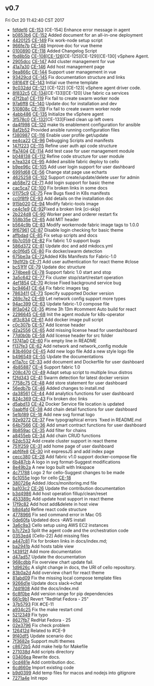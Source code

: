 ## v0.7
Fri Oct 20 11:42:40 CST 2017

* [fdfdef6](https://github.com/hyperledger/cello/commit/fdfdef6) [CE-153](https://jira.hyperledger.org/browse/CE-153) [CE-154] Enhance error message in agent
* [b0853b6](https://github.com/hyperledger/cello/commit/b0853b6) [CE-152](https://jira.hyperledger.org/browse/CE-152) Added document for an all-in-one deployment
* [4420125](https://github.com/hyperledger/cello/commit/4420125) [CE-149](https://jira.hyperledger.org/browse/CE-149) Fix work-node setup script
* [966fe7b](https://github.com/hyperledger/cello/commit/966fe7b) [CE-148](https://jira.hyperledger.org/browse/CE-148) Improve doc for vue theme
* [0100890](https://github.com/hyperledger/cello/commit/0100890) [CE-118](https://jira.hyperledger.org/browse/CE-118) Added Changelog Script
* [fbd8b5b](https://github.com/hyperledger/cello/commit/fbd8b5b) [CE-108](https://jira.hyperledger.org/browse/CE-108)][CE-126](https://jira.hyperledger.org/browse/CE-126)[CE-125][CE-129][CE-130] vSphere Agent.
* [2905dcc](https://github.com/hyperledger/cello/commit/2905dcc) [CE-147](https://jira.hyperledger.org/browse/CE-147) Add cluster management for vue
* [41a7a30](https://github.com/hyperledger/cello/commit/41a7a30) [CE-146](https://jira.hyperledger.org/browse/CE-146) Add host management page
* [9ea866c](https://github.com/hyperledger/cello/commit/9ea866c) [CE-144](https://jira.hyperledger.org/browse/CE-144) Support user management in vue
* [93429cd](https://github.com/hyperledger/cello/commit/93429cd) [CE-145](https://jira.hyperledger.org/browse/CE-145) Fix documentation structure and links
* [081641f](https://github.com/hyperledger/cello/commit/081641f) [CE-143](https://jira.hyperledger.org/browse/CE-143) Initial vue theme template
* [9c032dd](https://github.com/hyperledger/cello/commit/9c032dd) [CE-121](https://jira.hyperledger.org/browse/CE-121) [CE-122] [CE-123] vSphere agent driver code.
* [8f832c5](https://github.com/hyperledger/cello/commit/8f832c5) [CE-134](https://jira.hyperledger.org/browse/CE-134)[CE-133][CE-120] Use fabric ca services
* [d7f2ba1](https://github.com/hyperledger/cello/commit/d7f2ba1) [CE-119](https://jira.hyperledger.org/browse/CE-119) Fix fail to create swarm worker node
* [97a6ff8](https://github.com/hyperledger/cello/commit/97a6ff8) [CE-140](https://jira.hyperledger.org/browse/CE-140) Update doc for installation and dev
* [510808c](https://github.com/hyperledger/cello/commit/510808c) [CE-119](https://jira.hyperledger.org/browse/CE-119) Fix fail to create swarm worker node
* [4abb486](https://github.com/hyperledger/cello/commit/4abb486) [CE-135](https://jira.hyperledger.org/browse/CE-135) Initialize the vSphere agent
* [3f578c0](https://github.com/hyperledger/cello/commit/3f578c0) [CE-132](https://jira.hyperledger.org/browse/CE-132)[CE-133]Fixed clean up left overs
* [da4f998](https://github.com/hyperledger/cello/commit/da4f998) [CE-120](https://jira.hyperledger.org/browse/CE-120) make tls enablement configuration for ansible
* [8af2b52](https://github.com/hyperledger/cello/commit/8af2b52) Provided ansible running configuration files
* [f380987](https://github.com/hyperledger/cello/commit/f380987) [CE-116](https://jira.hyperledger.org/browse/CE-116) Enable user profile get/update
* [ee4ca22](https://github.com/hyperledger/cello/commit/ee4ca22) [CE-96](https://jira.hyperledger.org/browse/CE-96) Debugging Scripts and manifests
* [147f223](https://github.com/hyperledger/cello/commit/147f223) [CE-115](https://jira.hyperledger.org/browse/CE-115) Refine user auth api code structure
* [ffa7404](https://github.com/hyperledger/cello/commit/ffa7404) [CE-114](https://jira.hyperledger.org/browse/CE-114) Add test case for user management module
* [b048138](https://github.com/hyperledger/cello/commit/b048138) [CE-112](https://jira.hyperledger.org/browse/CE-112) Refine code structure for user module
* [e7ea324](https://github.com/hyperledger/cello/commit/e7ea324) [CE-95](https://jira.hyperledger.org/browse/CE-95) Added ansible fabric deploy to cello
* [b9ee96c](https://github.com/hyperledger/cello/commit/b9ee96c) [CE-105](https://jira.hyperledger.org/browse/CE-105) Add user login support for user dashboard
* [6991d68](https://github.com/hyperledger/cello/commit/6991d68) [CE-56](https://jira.hyperledger.org/browse/CE-56) Change stat page use echarts
* [4625258](https://github.com/hyperledger/cello/commit/4625258) [CE-102](https://jira.hyperledger.org/browse/CE-102) Support create/update/delete user for admin
* [ab58e72](https://github.com/hyperledger/cello/commit/ab58e72) [CE-71](https://jira.hyperledger.org/browse/CE-71) Add login support for basic theme
* [cac5ca7](https://github.com/hyperledger/cello/commit/cac5ca7) [CE-100](https://jira.hyperledger.org/browse/CE-100) Fix broken links in some docs
* [01175c9](https://github.com/hyperledger/cello/commit/01175c9) [CE-75](https://jira.hyperledger.org/browse/CE-75) Few Bugs fixed in K8s manifests
* [cc0f8f9](https://github.com/hyperledger/cello/commit/cc0f8f9) [CE-93](https://jira.hyperledger.org/browse/CE-93) Add details on the installation doc
* [915b020](https://github.com/hyperledger/cello/commit/915b020) [CE-94](https://jira.hyperledger.org/browse/CE-94) Modify fabric-tools image
* [ce4c1e9](https://github.com/hyperledger/cello/commit/ce4c1e9) [CE-92](https://jira.hyperledger.org/browse/CE-92)Fixed a broken link [ci-skip]
* [2b224d8](https://github.com/hyperledger/cello/commit/2b224d8) [CE-90](https://jira.hyperledger.org/browse/CE-90) Worker peer and orderer restart fix
* [558b35e](https://github.com/hyperledger/cello/commit/558b35e) [CE-65](https://jira.hyperledger.org/browse/CE-65) Add MIT header
* [b564c9b](https://github.com/hyperledger/cello/commit/b564c9b) [CE-83](https://jira.hyperledger.org/browse/CE-83) Modify workernode fabric image tags to 1.0.0
* [9f67961](https://github.com/hyperledger/cello/commit/9f67961) [CE-87](https://jira.hyperledger.org/browse/CE-87) Disable login checking for basic theme
* [affbdad](https://github.com/hyperledger/cello/commit/affbdad) [CE-85](https://jira.hyperledger.org/browse/CE-85) Fix setup scripts and docs
* [6b7c059](https://github.com/hyperledger/cello/commit/6b7c059) [CE-82](https://jira.hyperledger.org/browse/CE-82) Fix fabric 1.0 support bugs
* [586d372](https://github.com/hyperledger/cello/commit/586d372) [CE-81](https://jira.hyperledger.org/browse/CE-81) Update doc and add mkdocs.yml
* [dc0f6d5](https://github.com/hyperledger/cello/commit/dc0f6d5) [CE-80](https://jira.hyperledger.org/browse/CE-80) Fix docker/swarm detection
* [675be3a](https://github.com/hyperledger/cello/commit/675be3a) [CE-72](https://jira.hyperledger.org/browse/CE-72)Added K8s Manifests for Fabric-1.0
* [19d1f2b](https://github.com/hyperledger/cello/commit/19d1f2b) [CE-71](https://jira.hyperledger.org/browse/CE-71) Add user authentication for react theme #close
* [bc51f1f](https://github.com/hyperledger/cello/commit/bc51f1f) [CE-79](https://jira.hyperledger.org/browse/CE-79) Update doc structure
* [274bee8](https://github.com/hyperledger/cello/commit/274bee8) [CE-78](https://jira.hyperledger.org/browse/CE-78) Support fabric 1.0 start and stop
* [3a5c642](https://github.com/hyperledger/cello/commit/3a5c642) [CE-77](https://jira.hyperledger.org/browse/CE-77) Fix cluster stop/start/restart operation
* [4ef1854](https://github.com/hyperledger/cello/commit/4ef1854) [CE-70](https://jira.hyperledger.org/browse/CE-70) #close Fixed background service bug
* [bc94641](https://github.com/hyperledger/cello/commit/bc94641) [CE-64](https://jira.hyperledger.org/browse/CE-64) Fix fabric images tag
* [7863411](https://github.com/hyperledger/cello/commit/7863411) [CE-73](https://jira.hyperledger.org/browse/CE-73) Specify supported Docker version
* [269c7e2](https://github.com/hyperledger/cello/commit/269c7e2) [CE-69](https://jira.hyperledger.org/browse/CE-69) Let network config support more types
* [94ac399](https://github.com/hyperledger/cello/commit/94ac399) [CE-63](https://jira.hyperledger.org/browse/CE-63) Update fabric-1.0 compose file
* [8f3a042](https://github.com/hyperledger/cello/commit/8f3a042) [CE-35](https://jira.hyperledger.org/browse/CE-35) #time 3h 13m #comment Auto build for react
* [2296645](https://github.com/hyperledger/cello/commit/2296645) [CE-68](https://jira.hyperledger.org/browse/CE-68) Init the agent module for k8s-operator
* [df3c834](https://github.com/hyperledger/cello/commit/df3c834) [CE-61](https://jira.hyperledger.org/browse/CE-61) Add docker image pull script
* [c0c307b](https://github.com/hyperledger/cello/commit/c0c307b) [CE-57](https://jira.hyperledger.org/browse/CE-57) Add license header
* [d2a2556](https://github.com/hyperledger/cello/commit/d2a2556) [CE-65](https://jira.hyperledger.org/browse/CE-65) Add missing license head for userdashboard
* [77d0b0b](https://github.com/hyperledger/cello/commit/77d0b0b) [CE-58](https://jira.hyperledger.org/browse/CE-58) Add license header for src folder
* [f3741a0](https://github.com/hyperledger/cello/commit/f3741a0) [CE-60](https://jira.hyperledger.org/browse/CE-60) Fix empty line in README
* [f137fe3](https://github.com/hyperledger/cello/commit/f137fe3) [CE-62](https://jira.hyperledger.org/browse/CE-62) Add network and network_config module
* [83b460d](https://github.com/hyperledger/cello/commit/83b460d) [CE-45](https://jira.hyperledger.org/browse/CE-45) Add new logo file Add a new style logo file
* [b496549](https://github.com/hyperledger/cello/commit/b496549) [CE-55](https://jira.hyperledger.org/browse/CE-55) Update the documentations
* [e11a7cc](https://github.com/hyperledger/cello/commit/e11a7cc) [CE-33](https://jira.hyperledger.org/browse/CE-33) add document and Dockerfile for user dashboard
* [4b85887](https://github.com/hyperledger/cello/commit/4b85887) [CE-4](https://jira.hyperledger.org/browse/CE-4) Support fabric 1.0
* [208c470](https://github.com/hyperledger/cello/commit/208c470) [CE-49](https://jira.hyperledger.org/browse/CE-49) Adapt setup script to multiple linux distros
* [f2fd343](https://github.com/hyperledger/cello/commit/f2fd343) [CE-41](https://jira.hyperledger.org/browse/CE-41) Swarm detection for latest docker version
* [7758c75](https://github.com/hyperledger/cello/commit/7758c75) [CE-48](https://jira.hyperledger.org/browse/CE-48) Add store statement for user dashboard
* [56edb7b](https://github.com/hyperledger/cello/commit/56edb7b) [CE-46](https://jira.hyperledger.org/browse/CE-46) Added changes to install.md
* [da38561](https://github.com/hyperledger/cello/commit/da38561) [CE-44](https://jira.hyperledger.org/browse/CE-44) Add analytics functions for user dashboard
* [824c369](https://github.com/hyperledger/cello/commit/824c369) [CE-43](https://jira.hyperledger.org/browse/CE-43) Fix broken doc links
* [d5abd13](https://github.com/hyperledger/cello/commit/d5abd13) [CE-42](https://jira.hyperledger.org/browse/CE-42) Docker Service file location is updated
* [0aabffd](https://github.com/hyperledger/cello/commit/0aabffd) [CE-38](https://jira.hyperledger.org/browse/CE-38) Add chain detail functions for user dashboard
* [5e1b189](https://github.com/hyperledger/cello/commit/5e1b189) [CE-18](https://jira.hyperledger.org/browse/CE-18) Add new svg format logo
* [92e9272](https://github.com/hyperledger/cello/commit/92e9272) [CE-37](https://jira.hyperledger.org/browse/CE-37) Few typographical errors `fixed in README.md
* [64b7566](https://github.com/hyperledger/cello/commit/64b7566) [CE-36](https://jira.hyperledger.org/browse/CE-36) Add smart contract functions for user dashboard
* [8b859ac](https://github.com/hyperledger/cello/commit/8b859ac) [CE-35](https://jira.hyperledger.org/browse/CE-35) Add filter for chains
* [a8455eb](https://github.com/hyperledger/cello/commit/a8455eb) [CE-34](https://jira.hyperledger.org/browse/CE-34) Add chain CRUD functions
* [62dc532](https://github.com/hyperledger/cello/commit/62dc532) Add create cluster support in react theme
* [751f259](https://github.com/hyperledger/cello/commit/751f259) [CE-31](https://jira.hyperledger.org/browse/CE-31) add home page of user dashboard
* [abf6fe8](https://github.com/hyperledger/cello/commit/abf6fe8) [CE-30](https://jira.hyperledger.org/browse/CE-30) init expressJS and add index page
* [cecc380](https://github.com/hyperledger/cello/commit/cecc380) [CE-28](https://jira.hyperledger.org/browse/CE-28) Add fabric v1.0 support docker-compose file
* [6b487cb](https://github.com/hyperledger/cello/commit/6b487cb) A logo in svg format-Suggest modifications
* [8e49b2a](https://github.com/hyperledger/cello/commit/8e49b2a) A new logo built with Inkspace
* [4c71788](https://github.com/hyperledger/cello/commit/4c71788) Logo 2 for cello-Suggest changes to be made
* [6c1055e](https://github.com/hyperledger/cello/commit/6c1055e) logo for cello [CE-18](https://jira.hyperledger.org/browse/CE-18)
* [380726e](https://github.com/hyperledger/cello/commit/380726e) Added /docs/monitoring.md file
* [ba103c2](https://github.com/hyperledger/cello/commit/ba103c2) [CE-26](https://jira.hyperledger.org/browse/CE-26) Update the contribution documentation
* [b3d4986](https://github.com/hyperledger/cello/commit/b3d4986) Add host operation fillup/clean/reset
* [453389c](https://github.com/hyperledger/cello/commit/453389c) Add update host support in react theme
* [17f9c82](https://github.com/hyperledger/cello/commit/17f9c82) Add host add&delete in host view
* [b8d4afd](https://github.com/hyperledger/cello/commit/b8d4afd) Refine react code structure
* [4778966](https://github.com/hyperledger/cello/commit/4778966) Fix sed command error in Mac OS
* [0de60fa](https://github.com/hyperledger/cello/commit/0de60fa) Updated docs -AWS install
* [3a6c9a3](https://github.com/hyperledger/cello/commit/3a6c9a3) Cello setup using AWS EC2 instances
* [b7c72e3](https://github.com/hyperledger/cello/commit/b7c72e3) Split the agent code and the orchestration code
* [0353ed4](https://github.com/hyperledger/cello/commit/0353ed4) [Cello-22] Add missing files
* [a447c81](https://github.com/hyperledger/cello/commit/a447c81) Fix for broken links in docs/index.md;
* [ba2941b](https://github.com/hyperledger/cello/commit/ba2941b) Add hosts table view
* [143912f](https://github.com/hyperledger/cello/commit/143912f) Add more documentation
* [d47ad57](https://github.com/hyperledger/cello/commit/d47ad57) Update the documentation
* [968cdbb](https://github.com/hyperledger/cello/commit/968cdbb) Fix overview chart update fail.
* [1d9626c](https://github.com/hyperledger/cello/commit/1d9626c) A slight change in docs, the URI of cello repository.
* [83b0a2d](https://github.com/hyperledger/cello/commit/83b0a2d) Add overview chart for react theme
* [81abd09](https://github.com/hyperledger/cello/commit/81abd09) Fix the missing local compose template files
* [9266d1e](https://github.com/hyperledger/cello/commit/9266d1e) Update docs slack->chat
* [7d4f808](https://github.com/hyperledger/cello/commit/7d4f808) Add the docs/index.md
* [6c8f0be](https://github.com/hyperledger/cello/commit/6c8f0be) Add version range for pip dependencies
* [661c9b1](https://github.com/hyperledger/cello/commit/661c9b1) Revert "RedHat Fedora - 25"
* [37b5793](https://github.com/hyperledger/cello/commit/37b5793) FIX #CE-11
* [a934c25](https://github.com/hyperledger/cello/commit/a934c25) Fix the make restart cmd
* [5212349](https://github.com/hyperledger/cello/commit/5212349) Fix typo
* [8627fb7](https://github.com/hyperledger/cello/commit/8627fb7) RedHat Fedora - 25
* [02e3796](https://github.com/hyperledger/cello/commit/02e3796) Fix check problem
* [126412d](https://github.com/hyperledger/cello/commit/126412d) Related to #CE-9
* [9f40df5](https://github.com/hyperledger/cello/commit/9f40df5) Update scenario doc
* [7f3682e](https://github.com/hyperledger/cello/commit/7f3682e) Support multi themes
* [c8672b5](https://github.com/hyperledger/cello/commit/c8672b5) Add make help for Makefile
* [271038d](https://github.com/hyperledger/cello/commit/271038d) Add scripts directory
* [03406ea](https://github.com/hyperledger/cello/commit/03406ea) Rewrite docs.
* [0cd481e](https://github.com/hyperledger/cello/commit/0cd481e) Add contribution doc.
* [6cd660e](https://github.com/hyperledger/cello/commit/6cd660e) Import existing code
* [b9d0399](https://github.com/hyperledger/cello/commit/b9d0399) Add temp files for macos and nodejs into gitignore
* [7271a4e](https://github.com/hyperledger/cello/commit/7271a4e) Init repo
